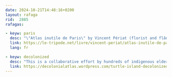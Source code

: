 ```yaml
---
date: 2024-10-21T14:48:16+0200
layout: rafaga
rid:  2885
rafagas:

- keyw: paris
  desc: "\"Atlas inutile de Paris\" by Vincent Périat (florist and flâneur) is a graphic invitation to a poetic journey in 100 incongruous maps of (re)discovery of an immense city"
  link: https://le-tripode.net/livre/vincent-periat/atlas-inutile-de-paris
  lang: fr

- keyw: decolonized
  desc: "This is a collaborative effort by hundreds of indigenous elders and language preservationists to accurately document the toponymy of the main cities and historical sites in North and Central America"
  link: https://decolonialatlas.wordpress.com/turtle-island-decolonized/
---
```

